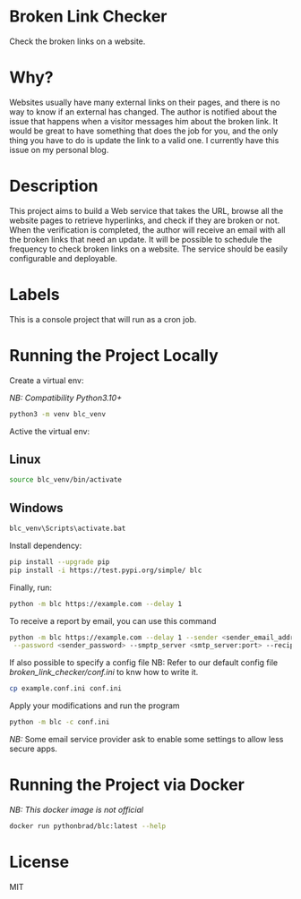 # Broken Link Checker
Check the broken links on a website.

# Why?
Websites usually have many external links on their pages, and there is no way to know if an external has changed. The author is notified about the issue that happens when a visitor messages him about the broken link. It would be great to have something that does the job for you, and the only thing you have to do is update the link to a valid one. I currently have this issue on my personal blog.

# Description
This project aims to build a Web service that takes the URL, browse all the website pages to retrieve hyperlinks, and check if they are broken or not. When the verification is completed, the author will receive an email with all the broken links that need an update. It will be possible to schedule the frequency to check broken links on a website. The service should be easily configurable and deployable.

# Labels
This is a console project that will run as a cron job.

# Running the Project Locally

Create a virtual env:

*NB: Compatibility Python3.10+*

```bash
python3 -m venv blc_venv
```

Active the virtual env:
## Linux
```bash
source blc_venv/bin/activate
```
## Windows
```cmd
blc_venv\Scripts\activate.bat
```

Install dependency:

```bash
pip install --upgrade pip
pip install -i https://test.pypi.org/simple/ blc
```

Finally, run:

```bash
python -m blc https://example.com --delay 1
```

To receive a report by email, you can use this command

```bash
python -m blc https://example.com --delay 1 --sender <sender_email_address>\
 --password <sender_password> --smptp_server <smtp_server:port> --recipient <recipient_email_address>
```

If also possible to specify a config file
NB: Refer to our default config file *broken_link_checker/conf.ini* to knw how to write it.
```bash
cp example.conf.ini conf.ini
```

Apply your modifications and run the program
```bash
python -m blc -c conf.ini
```

*NB:* Some email service provider ask to enable some settings to allow less secure apps. 

# Running the Project via Docker
*NB: This docker image is not official*

```bash
docker run pythonbrad/blc:latest --help
```

# License
MIT
